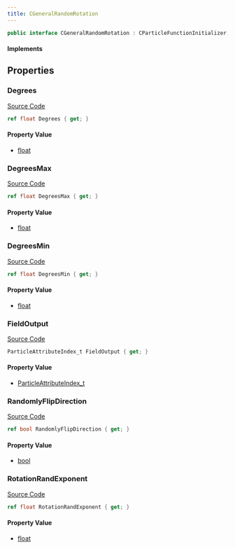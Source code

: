 ```yaml
---
title: CGeneralRandomRotation
---
```


```csharp
public interface CGeneralRandomRotation : CParticleFunctionInitializer, CParticleFunction, ISchemaClass<CParticleFunction>, ISchemaClass<CParticleFunctionInitializer>, ISchemaClass<CGeneralRandomRotation>, ISchemaField, ISchemaClass, INativeHandle
```

#### Implements

## Properties

### Degrees

[Source Code](https://github.com/swiftly-solution/swiftlys2/blob/beta/managed/src/SwiftlyS2.Generated/Schemas/Interfaces/CGeneralRandomRotation.cs#L18)

```csharp
ref float Degrees { get; }
```

#### Property Value

- [float](https://learn.microsoft.com/dotnet/api/system.single)

### DegreesMax

[Source Code](https://github.com/swiftly-solution/swiftlys2/blob/beta/managed/src/SwiftlyS2.Generated/Schemas/Interfaces/CGeneralRandomRotation.cs#L22)

```csharp
ref float DegreesMax { get; }
```

#### Property Value

- [float](https://learn.microsoft.com/dotnet/api/system.single)

### DegreesMin

[Source Code](https://github.com/swiftly-solution/swiftlys2/blob/beta/managed/src/SwiftlyS2.Generated/Schemas/Interfaces/CGeneralRandomRotation.cs#L20)

```csharp
ref float DegreesMin { get; }
```

#### Property Value

- [float](https://learn.microsoft.com/dotnet/api/system.single)

### FieldOutput

[Source Code](https://github.com/swiftly-solution/swiftlys2/blob/beta/managed/src/SwiftlyS2.Generated/Schemas/Interfaces/CGeneralRandomRotation.cs#L16)

```csharp
ParticleAttributeIndex_t FieldOutput { get; }
```

#### Property Value

- [ParticleAttributeIndex_t](/docs/api/shared/schemadefinitions/particleattributeindex_t)

### RandomlyFlipDirection

[Source Code](https://github.com/swiftly-solution/swiftlys2/blob/beta/managed/src/SwiftlyS2.Generated/Schemas/Interfaces/CGeneralRandomRotation.cs#L26)

```csharp
ref bool RandomlyFlipDirection { get; }
```

#### Property Value

- [bool](https://learn.microsoft.com/dotnet/api/system.boolean)

### RotationRandExponent

[Source Code](https://github.com/swiftly-solution/swiftlys2/blob/beta/managed/src/SwiftlyS2.Generated/Schemas/Interfaces/CGeneralRandomRotation.cs#L24)

```csharp
ref float RotationRandExponent { get; }
```

#### Property Value

- [float](https://learn.microsoft.com/dotnet/api/system.single)

